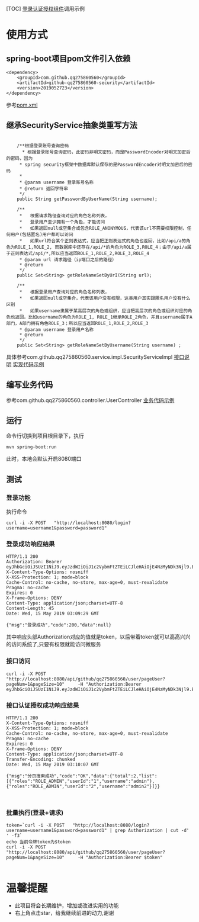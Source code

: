 [TOC]
[登录认证授权组件](https://github.com/qq275860560/security)调用示例

# 使用方式
## spring-boot项目pom文件引入依赖
```
<dependency>
 	<groupId>com.github.qq275860560</groupId>
	<artifactId>github-qq275860560-security</artifactId>
	<version>2019052723</version>
</dependency>	
```
参考[pom.xml](https://github.com/qq275860560/security-demo/blob/master/pom.xml)

## 继承SecurityService抽象类重写方法
```

	/**根据登录账号查询密码
	  * 根据登录账号查询密码，此密码非明文密码，而是PasswordEncoder对明文加密后的密码，因为
     * spring security框架中数据库默认保存的是PasswordEncoder对明文加密后的密码
	 * 
	 * @param username 登录账号名称
	 * @return 返回字符串
	 */
	public String getPasswordByUserName(String username);

	/**
	 *   根据请求路径查询对应的角色名称列表，
	 *   登录用户至少拥有一个角色，才能访问
	 *   如果返回null或空集合或包含ROLE_ANONYMOUS，代表该url不需要权限控制，任何用户(包括匿名)用户都可以访问
	 *   如果url符合某个正则表达式，应当把正则表达式的角色也返回，比如/api/a的角色为ROLE_1,ROLE_2, 而数据库中还存在/api/*的角色为ROLE_3,ROLE_4；由于/api/a属于正则表达式/api/*,所以应当返回ROLE_1,ROLE_2,ROLE_3,ROLE_4
	 * @param url 请求路径（ip端口之后的路径）
	 * @return
	 */
	public Set<String> getRoleNameSetByUrI(String url); 

	/**
	 *   根据登录用户查询对应的角色名称列表，
	 *   如果返回null或空集合，代表该用户没有权限，这类用户其实跟匿名用户没有什么区别
	 *   如果username隶属于某高层次的角色或组织，应当把高层次的角色或组织对应的角色也返回，比如username的角色为ROLE_1, ROLE_1继承ROLE_2角色，并且username属于A部门，A部门拥有角色ROLE_3；所以应当返回ROLE_1,ROLE_2,ROLE_3
	 * @param username 登录用户名称
	 * @return
	 */
	public Set<String> getRoleNameSetByUsername(String username) ;
```
具体参考com.github.qq275860560.service.impl.SecurityServiceImpl
[接口说明](https://github.com/qq275860560/security/blob/master/src/main/java/com/github/qq275860560/service/SecurityService.java)
[实现代码示例](https://github.com/qq275860560/security-demo/blob/master/src/main/java/com/github/qq275860560/service/impl/SecurityServiceImpl.java)
## 编写业务代码
参考com.github.qq275860560.controller.UserController
[业务代码示例](https://github.com/qq275860560/security-demo/blob/master/src/main/java/com/github/qq275860560/controller/UserController.java)

## 运行
命令行切换到项目根目录下，执行
```
mvn spring-boot:run
```

此时，本地会默认开启8080端口

## 测试
### 登录功能
执行命令

```
curl -i -X POST   "http://localhost:8080/login?username=username1&password=password1"

```

### 登录成功响应结果

```
HTTP/1.1 200
Authorization: Bearer eyJhbGciOiJSUzI1NiJ9.eyJzdWIiOiJ1c2VybmFtZTEiLCJleHAiOjE4NzMyNDk3Njl9.ELXDySOUIE1oq1OuRG0GHh7sUIFYxbr92Mlpp6RgOMWpTIxhpxV5_0qrI52BtsabDCtAst611KXqYZckGOBRAg
X-Content-Type-Options: nosniff
X-XSS-Protection: 1; mode=block
Cache-Control: no-cache, no-store, max-age=0, must-revalidate
Pragma: no-cache
Expires: 0
X-Frame-Options: DENY
Content-Type: application/json;charset=UTF-8
Content-Length: 45
Date: Wed, 15 May 2019 03:09:29 GMT

{"msg":"登录成功","code":200,"data":null}

```

其中响应头部Authorization对应的值就是token，以后带着token就可以高高兴兴的访问系统了,只要有权限就能访问微服务


### 接口访问

```
curl -i -X POST "http://localhost:8080/api/github/qq275860560/user/pageUser?pageNum=1&pageSize=10" 	   -H "Authorization:Bearer eyJhbGciOiJSUzI1NiJ9.eyJzdWIiOiJ1c2VybmFtZTEiLCJleHAiOjE4NzMyNDk3Njl9.ELXDySOUIE1oq1OuRG0GHh7sUIFYxbr92Mlpp6RgOMWpTIxhpxV5_0qrI52BtsabDCtAst611KXqYZckGOBRAg" 
```

### 接口认证授权成功响应结果

```
HTTP/1.1 200
X-Content-Type-Options: nosniff
X-XSS-Protection: 1; mode=block
Cache-Control: no-cache, no-store, max-age=0, must-revalidate
Pragma: no-cache
Expires: 0
X-Frame-Options: DENY
Content-Type: application/json;charset=UTF-8
Transfer-Encoding: chunked
Date: Wed, 15 May 2019 03:10:07 GMT

{"msg":"分页搜索成功","code":"OK","data":{"total":2,"list":[{"roles":"ROLE_ADMIN","userId":"1","username":"admin"},{"roles":"ROLE_ADMIN","userId":"2","username":"admin2"}]}}



```

### 批量执行(登录+请求)
```
token=`curl -i -X POST   "http://localhost:8080/login?username=username1&password=password1" | grep Authorization | cut -d' ' -f3` 
echo 当前令牌token为$token 
curl -i -X POST "http://localhost:8080/api/github/qq275860560/user/pageUser?pageNum=1&pageSize=10" 	   -H "Authorization:Bearer $token"
	   
```
# 温馨提醒

* 此项目将会长期维护，增加或改进实用的功能
* 右上角点击star，给我继续前进的动力,谢谢